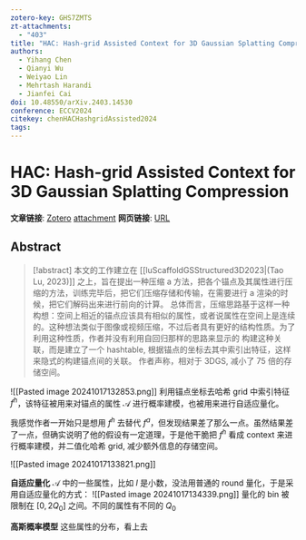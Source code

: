 ```yaml
---
zotero-key: GHS7ZMTS
zt-attachments:
  - "403"
title: "HAC: Hash-grid Assisted Context for 3D Gaussian Splatting Compression"
authors:
  - Yihang Chen
  - Qianyi Wu
  - Weiyao Lin
  - Mehrtash Harandi
  - Jianfei Cai
doi: 10.48550/arXiv.2403.14530
conference: ECCV2024
citekey: chenHACHashgridAssisted2024
tags:
---
```

# HAC: Hash-grid Assisted Context for 3D Gaussian Splatting Compression

**文章链接**: [Zotero](zotero://select/library/items/GHS7ZMTS) [attachment](<file:///home/ilot/Documents/Zotero/storage/FPYYAFK8/Chen%20%E7%AD%89%20-%202024%20-%20HAC%20Hash-grid%20Assisted%20Context%20for%203D%20Gaussian%20Splatting%20Compression.pdf>)
**网页链接**: [URL](http://arxiv.org/abs/2403.14530)
## Abstract

>[!abstract]
>本文的工作建立在 [[luScaffoldGSStructured3D2023|(Tao Lu, 2023)]] 之上，旨在提出一种压缩 a 方法，把各个锚点及其属性进行压缩的方法，训练完毕后，把它们压缩存储和传输，在需要进行 a 渲染的时候，把它们解码出来进行前向的计算。
>总体而言，压缩思路基于这样一种构想：空间上相近的锚点应该具有相似的属性，或者说属性在空间上是连续的。这种想法类似于图像或视频压缩，不过后者具有更好的结构性质。为了利用这种性质，作者并没有利用自回归那样的思路来显示的 构建这种关联，而是建立了一个 hashtable, 根据锚点的坐标去其中索引出特征，这样来隐式的构建锚点间的关联。
>作者声称，相对于 3DGS, 减小了 75 倍的存储空间。




![[Pasted image 20241017132853.png]]
利用锚点坐标去哈希 grid 中索引特征 $f^{h}$，该特征被用来对锚点的属性 $\mathcal{A}$ 进行概率建模，也被用来进行自适应量化。

我感觉作者一开始只是想用 $f^{h}$ 去替代 $f^{a}$，但发现结果差了那么一点。虽然结果差了一点，但确实说明了他的假设有一定道理，于是他干脆把 $f^{h}$ 看成 context 来进行概率建模，并二值化哈希 grid, 减少额外信息的存储空间。

![[Pasted image 20241017133821.png]]


**自适应量化**
$\mathcal{A}$ 中的一些属性，比如 $l$ 是小数，没法用普通的 round 量化，于是采用自适应量化的方式：
![[Pasted image 20241017134339.png]]
量化的 bin 被限制在 $[0,2Q_{0}]$ 之间。不同的属性有不同的 $Q_{0}$

**高斯概率模型**
这些属性的分布，看上去